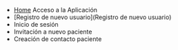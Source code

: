 * [Home](Home)
Acceso a la Aplicación
 * [Registro de nuevo usuario](Registro de nuevo usuario)
 * Inicio de sesión
 * Invitación a nuevo paciente
 * Creación de contacto paciente
